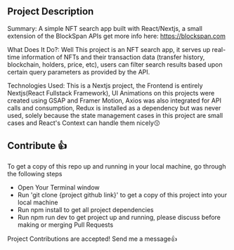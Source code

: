 ## Project Description
Summary: A simple NFT search app built with React/Nextjs, a small extension of the BlockSpan APIs get more info here:
https://blockspan.com

What Does It Do?: Well This project is an NFT search app, it serves up real-time information of NFTs and their transaction data (transfer history, blockchain, holders, price, etc), users can filter search results based upon certain query parameters as provided by the API.

Technologies Used: This is a Nextjs project, the Frontend is entirely Nextjs(React Fullstack Framework), UI Animations on this projects were created using GSAP and Framer Motion, Axios was also integrated for API calls and consumption, Redux is installed as a dependency but was never used, solely because the state management cases in this project are small cases and React's Context can handle them nicely😗



## Contribute 👍
To get a copy of this repo up and running in your local machine, go through the following steps
- Open Your Terminal window
- Run 'git clone {project github link}' to get a copy of this project into your local machine
- Run npm install to get all project dependencies
- Run npm run dev to get project up and running, please discuss before making or merging Pull Requests



Project Contributions are accepted! Send me a message👍
